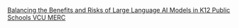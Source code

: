 [Balancing the Benefits and Risks of Large Language AI Models in K12 Public Schools   VCU MERC](https://qi.tc/qi/112862)